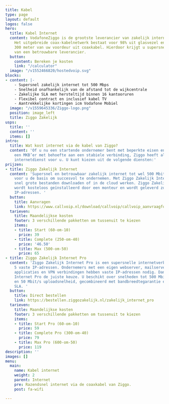 ```yaml
---
title: Kabel
type: page
layout: default
logos: false
hero:
  title: Kabel Internet
  content: VodafoneZiggo is de grootste leverancier van zakelijk internet via de kabel.
    Het uitgebreide coax-kabelnetwerk bestaat voor 98% uit glasvezel en tot maximaal
    300 meter van uw voordeur uit coaxkabel. Hierdoor krijgt u supersnel internet
    van een betrouwbare leverancier.
  button:
    content: Bereken je kosten
    link: "/calculator"
  image: "/v1552466820/hostedvoip.svg"
blocks:
- content: |-
    - Supersnel zakelijk internet tot 500 Mbps
    - Snelheid onafhankelijk van de afstand tot de wijkcentrale
    - Zakelijke SLA met hersteltijd binnen 16 kantooruren
    - Flexibel contract en inclusief kabel TV
    - Aantrekkelijke kortingen icm Vodafone Mobiel
  image: "/v1559645336/Ziggo-logo.png"
  position: image_left
  title: Ziggo Zakelijk
usps:
  title: ''
  content: ''
  items: []
intro:
  title: Wat kost internet via de kabel van Ziggo?
  content: 'Of u nu een startende ondernemer bent met beperkte eisen en wensen of
    een MKB’er met behoefte aan een stabiele verbinding, Ziggo heeft altijd een passende
    internetdienst voor u. U kunt kiezen uit de volgende diensten:'
prijzen:
- title: Ziggo Zakelijk Internet
  content: 'Supersnel en betrouwbaar zakelijk internet tot wel 500 Mbit/s. Het is
    voor u de basis om succesvol te ondernemen. Met Ziggo Zakelijk Internet kunt u
    snel grote bestanden downloaden of in de cloud werken. Ziggo Zakelijk Internet
    wordt kosteloos geïnstalleerd door een monteur en wordt geleverd zonder vaste
    IP-adressen. '
  button:
    title: Aanvragen
    link: https://www.callvoip.nl/download/callvoip/callvoip_aanvraagformulier_ziggo-connect-zzp.pdf
  tarieven:
    title: Maandelijkse kosten
    footer: 3 verschillende pakketten om tussenuit te kiezen
    items:
    - title: Start (60-om-10)
      price: 39
    - title: Complete (250-om-40)
      price: '46.50'
    - title: Max (500-om-50)
      price: 65
- title: Ziggo Zakelijk Internet Pro
  content: 'Ziggo Zakelijk Internet Pro is een supersnelle internetverbinding met
    5 vaste IP-adressen. Ondernemers met een eigen webserver, mailservers, online
    applicaties en VPN verbindingen hebben vaste IP-adressen nodig. Dan is Ziggo Zakelijk
    Internet Pro de juiste keuze. U beschikt over snelheden tot 500 Mbit/s downloadsnelheid
    en 50 Mbit/s uploadsnelheid, gecombineerd met bandbreedtegarantie en zakelijke
    SLA. '
  button:
    title: Direct bestellen
    link: https://bestellen.ziggozakelijk.nl/zakelijk_internet_pro
  tarieven:
    title: Maandelijkse kosten
    footer: 3 verschillende pakketten om tussenuit te kiezen
    items:
    - title: Start Pro (60-om-10)
      price: 59
    - title: Complete Pro (300-om-40)
      price: 79
    - title: Max Pro (600-om-50)
      price: 119
description: ''
images: []
menu:
  main:
    name: Kabel internet
    weight: 2
    parent: Internet
    pre: Razendsnel internet via de coaxkabel van Ziggo.
    post: fa-wifi

---
```

